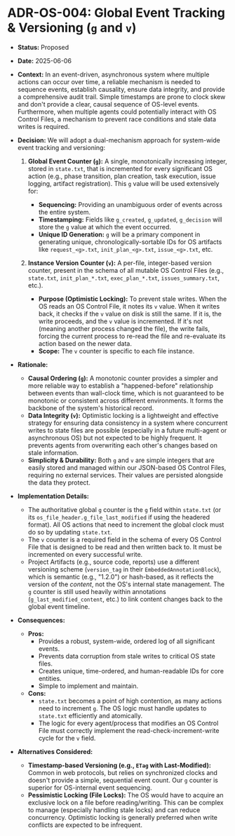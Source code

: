 ﻿# ADR-OS-004: Global Event Tracking & Versioning (`g` and `v`)

*   **Status:** Proposed
*   **Date:** 2025-06-06
*   **Context:**
    In an event-driven, asynchronous system where multiple actions can occur over time, a reliable mechanism is needed to sequence events, establish causality, ensure data integrity, and provide a comprehensive audit trail. 
    Simple timestamps are prone to clock skew and don't provide a clear, causal sequence of OS-level events. 
    Furthermore, when multiple agents could potentially interact with OS Control Files, a mechanism to prevent race conditions and stale data writes is required.

*   **Decision:**
    We will adopt a dual-mechanism approach for system-wide event tracking and versioning:

    1.  **Global Event Counter (`g`):** A single, monotonically increasing integer, stored in `state.txt`, that is incremented for every significant OS action (e.g., phase transition, plan creation, task execution, issue logging, artifact registration). This `g` value will be used extensively for:
        *   **Sequencing:** Providing an unambiguous order of events across the entire system.
        *   **Timestamping:** Fields like `g_created`, `g_updated`, `g_decision` will store the `g` value at which the event occurred.
        *   **Unique ID Generation:** `g` will be a primary component in generating unique, chronologically-sortable IDs for OS artifacts like `request_<g>.txt`, `init_plan_<g>.txt`, `issue_<g>.txt`, etc.

    2.  **Instance Version Counter (`v`):** A per-file, integer-based version counter, present in the schema of all mutable OS Control Files (e.g., `state.txt`, `init_plan_*.txt`, `exec_plan_*.txt`, `issues_summary.txt`, etc.).
        *   **Purpose (Optimistic Locking):** To prevent stale writes. When the OS reads an OS Control File, it notes its `v` value. When it writes back, it checks if the `v` value on disk is still the same. If it is, the write proceeds, and the `v` value is incremented. If it's not (meaning another process changed the file), the write fails, forcing the current process to re-read the file and re-evaluate its action based on the newer data.
        *   **Scope:** The `v` counter is specific to each file instance.

*   **Rationale:**
    *   **Causal Ordering (`g`):** A monotonic counter provides a simpler and more reliable way to establish a "happened-before" relationship between events than wall-clock time, which is not guaranteed to be monotonic or consistent across different environments. It forms the backbone of the system's historical record.
    *   **Data Integrity (`v`):** Optimistic locking is a lightweight and effective strategy for ensuring data consistency in a system where concurrent writes to state files are possible (especially in a future multi-agent or asynchronous OS) but not expected to be highly frequent. It prevents agents from overwriting each other's changes based on stale information.
    *   **Simplicity & Durability:** Both `g` and `v` are simple integers that are easily stored and managed within our JSON-based OS Control Files, requiring no external services. Their values are persisted alongside the data they protect.

*   **Implementation Details:**
    *   The authoritative global `g` counter is the `g` field within `state.txt` (or its `os_file_header.g_file_last_modified` if using the headered format). All OS actions that need to increment the global clock must do so by updating `state.txt`.
    *   The `v` counter is a required field in the schema of every OS Control File that is designed to be read and then written back to. It must be incremented on every successful write.
    *   Project Artifacts (e.g., source code, reports) use a different versioning scheme (`version_tag` in their `EmbeddedAnnotationBlock`), which is semantic (e.g., "1.2.0") or hash-based, as it reflects the version of the *content*, not the OS's internal state management. The `g` counter is still used heavily within annotations (`g_last_modified_content`, etc.) to link content changes back to the global event timeline.

*   **Consequences:**
    *   **Pros:**
        *   Provides a robust, system-wide, ordered log of all significant events.
        *   Prevents data corruption from stale writes to critical OS state files.
        *   Creates unique, time-ordered, and human-readable IDs for core entities.
        *   Simple to implement and maintain.
    *   **Cons:**
        *   `state.txt` becomes a point of high contention, as many actions need to increment `g`. The OS logic must handle updates to `state.txt` efficiently and atomically.
        *   The logic for every agent/process that modifies an OS Control File must correctly implement the read-check-increment-write cycle for the `v` field.

*   **Alternatives Considered:**
    *   **Timestamp-based Versioning (e.g., `ETag` with Last-Modified):** Common in web protocols, but relies on synchronized clocks and doesn't provide a simple, sequential event count. Our `g` counter is superior for OS-internal event sequencing.
    *   **Pessimistic Locking (File Locks):** The OS would have to acquire an exclusive lock on a file before reading/writing. This can be complex to manage (especially handling stale locks) and can reduce concurrency. Optimistic locking is generally preferred when write conflicts are expected to be infrequent.